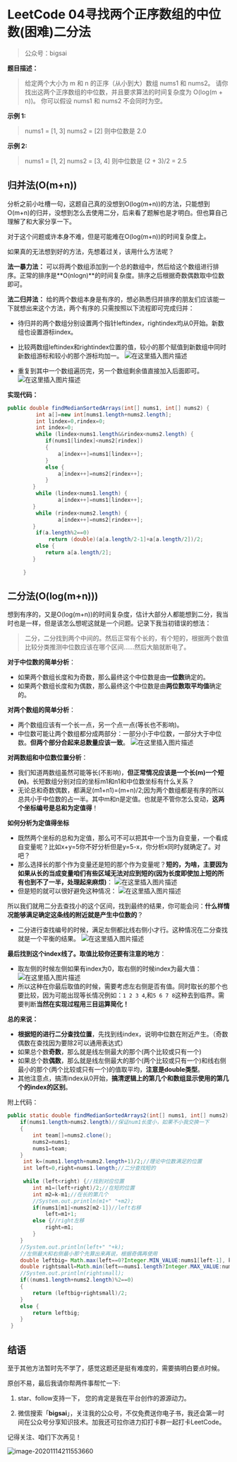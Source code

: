 # LeetCode 04寻找两个正序数组的中位数(困难)二分法

>公众号：bigsai

**题目描述：**
>给定两个大小为 m 和 n 的正序（从小到大）数组 nums1 和 nums2。
>请你找出这两个正序数组的中位数，并且要求算法的时间复杂度为 O(log(m + n))。
>你可以假设 nums1 和 nums2 不会同时为空。


**示例 1:**
>nums1 = [1, 3]
>nums2 = [2]
>则中位数是 2.0

**示例 2:**
>nums1 = [1, 2]
>nums2 = [3, 4]
>则中位数是 (2 + 3)/2 = 2.5

## 归并法(O(m+n))
分析之前小吐槽一句，这题自己真的没想到O(log(m+n))的方法，只能想到O(m+n)的归并，没想到怎么去使用二分，后来看了题解也是才明白。但也算自己理解了和大家分享一下。

对于这个问题或许本身不难，但是可能难在O(log(m+n))的时间复杂度上。

如果真的无法想到好的方法，先想着过关，该用什么方法呢？

**法一暴力法：**
可以将两个数组添加到一个总的数组中，然后给这个数组进行排序。正常的排序是**O(nlogn)**的时间复杂度。排序之后根据奇数偶数取中位数即可。

**法二归并法：**
给的两个数组本身是有序的，想必熟悉归并排序的朋友们应该能一下就想出来这个方法，两个有序的.只需按照以下流程即可完成归并：
- 待归并的两个数组分别设置两个指针leftindex，rightindex均从0开始。新数组也设置游标index。
- 比较两数组leftindex和rightindex位置的值，较小的那个赋值到新数组中同时新数组游标和较小的那个游标均加一。
![在这里插入图片描述](https://img-blog.csdnimg.cn/20200809175822685.png?x-oss-process=image/watermark,type_ZmFuZ3poZW5naGVpdGk,shadow_10,text_aHR0cHM6Ly9ibG9nLmNzZG4ubmV0L3FxXzQwNjkzMTcx,size_1,color_FFFFFF,t_70)

- 重复到其中一个数组遍历完，另一个数组剩余值直接加入后面即可。
![在这里插入图片描述](https://img-blog.csdnimg.cn/20200809180028805.png?x-oss-process=image/watermark,type_ZmFuZ3poZW5naGVpdGk,shadow_10,text_aHR0cHM6Ly9ibG9nLmNzZG4ubmV0L3FxXzQwNjkzMTcx,size_1,color_FFFFFF,t_70)

**实现代码：**

```java
public double findMedianSortedArrays(int[] nums1, int[] nums2) {
		 int a[]=new int[nums1.length+nums2.length];
		 int lindex=0,rindex=0;
		 int index=0;
		 while (lindex<nums1.length&&rindex<nums2.length) {
			if(nums1[lindex]<nums2[rindex])
			{
				a[index++]=nums1[lindex++];
			}
			else {
				a[index++]=nums2[rindex++];
			}
		}
		 while (lindex<nums1.length) {
				a[index++]=nums1[lindex++];
		}
		 while (rindex<nums2.length) {
				a[index++]=nums2[rindex++];
		}
		 if(a.length%2==0)
			 return (double)(a[a.length/2-1]+a[a.length/2])/2;
		 else {
			return a[a.length/2];
		}
		 
	 }
```



## 二分法(O(log(m+n)))

想到有序的，又是O(log(m+n))的时间复杂度，估计大部分人都能想到二分，我当时也是一样，但是该怎么想呢这就是一个问题。记录下我当初错误的想法：
>二分，二分找到两个中间的。然后正常有个长的，有个短的，根据两个数值比较分类推测中位数应该在哪个区间……然后大脑就断电了。

**对于中位数的简单分析**：
- 如果两个数组长度和为奇数，那么最终这个中位数是由**一位数**确定的。
- 如果两个数组长度和为偶数，那么最终这个中位数是由**两位数取平均值**确定的。

**对两个数组的简单分析**：
- 两个数组应该有一个长一点，另一个点一点(等长也不影响)。
- 中位数可能让两个数组都分成两部分：一部分小于中位数，一部分大于中位数。**但两个部分合起来总数量应该一致**。
![在这里插入图片描述](https://img-blog.csdnimg.cn/20200809195634325.png?x-oss-process=image/watermark,type_ZmFuZ3poZW5naGVpdGk,shadow_10,text_aHR0cHM6Ly9ibG9nLmNzZG4ubmV0L3FxXzQwNjkzMTcx,size_16,color_FFFFFF,t_70)

**对两数组和中位数位置分析**：
- 我们知道两数组虽然可能等长(不影响)，**但正常情况应该是一个长(m)一个短(n)**。长短数组分别对应的坐标m1和n1和中位数坐标有什么关系？
- 无论总和奇数偶数，都满足(m1+n1)=(m+n)/2;因为两个数组都是有序的所以总共小于中位数的占一半。其中m和n是定值。也就是不管你怎么变动，**这两个坐标编号是总和为定值得**！

**如何分析为定值得坐标**
- 既然两个坐标的总和为定值，那么可不可以把其中一个当为自变量，一个看成自变量呢？比如x+y=5你不好分析但是y=5-x，你分析x同时y就确定了。对吧？
- 那么选择长的那个作为变量还是短的那个作为变量呢？**短的，为啥，主要因为如果从长的当成变量咱们有些区域无法对应到短的(因为长度即使加上短的所有也到不了一半，处理起来麻烦)**：
![在这里插入图片描述](https://img-blog.csdnimg.cn/202008092016389.png?x-oss-process=image/watermark,type_ZmFuZ3poZW5naGVpdGk,shadow_10,text_aHR0cHM6Ly9ibG9nLmNzZG4ubmV0L3FxXzQwNjkzMTcx,size_1,color_FFFFFF,t_70)
- 但是短的就可以很好避免这种情况：
![在这里插入图片描述](https://img-blog.csdnimg.cn/20200809202452204.png?x-oss-process=image/watermark,type_ZmFuZ3poZW5naGVpdGk,shadow_10,text_aHR0cHM6Ly9ibG9nLmNzZG4ubmV0L3FxXzQwNjkzMTcx,size_1,color_FFFFFF,t_70)

所以我们就用二分去查找小的这个区间，找到最终的结果，你可能会问：**什么样情况能够满足确定这条线的附近就是产生中位数的**？
- 二分进行查找编号的时候，满足左侧都比线右侧小才行。这种情况在二分查找就是一个平衡的结果。
![在这里插入图片描述](https://img-blog.csdnimg.cn/20200809203823189.png?x-oss-process=image/watermark,type_ZmFuZ3poZW5naGVpdGk,shadow_10,text_aHR0cHM6Ly9ibG9nLmNzZG4ubmV0L3FxXzQwNjkzMTcx,size_1,color_FFFFFF,t_70)


**最后找到这个index线了。取值比较你还要有注意的地方**：
- 取左侧的时候左侧如果有index为0，取右侧的时候index为最大值：
![在这里插入图片描述](https://img-blog.csdnimg.cn/20200809204559299.png?x-oss-process=image/watermark,type_ZmFuZ3poZW5naGVpdGk,shadow_10,text_aHR0cHM6Ly9ibG9nLmNzZG4ubmV0L3FxXzQwNjkzMTcx,size_1,color_FFFFFF,t_70)
- 所以这种在你最后取值的时候，需要考虑左右侧是否有值。同时取长的那个也要比较，因为可能出现等长情况例如：`1 2 3 4`,和`5 6 7 8`这种去到临界。需要判断**当然在实现过程用三目运算简化！**



**总的来说：**
- **根据短的进行二分查找位置**，先找到线index，说明中位数在附近产生。（奇数偶数在查找因为要除2可以通用表达式）
- 如果总个数**奇数**，那么就是线左侧最大的那个(两个比较或只有一个)
- 如果总个数**偶数**，那么就是线左侧最大的那个(两个比较或只有一个)和线右侧最小的那个(两个比较或只有一个)的值取平均，**注意是double类型**。
- 其他注意点，搞清index从0开始，**搞清逻辑上的第几个和数组显示使用的第几个的index的区别**。

附上代码：

```java
public static double findMedianSortedArrays2(int[] nums1, int[] nums2) {
	if(nums1.length>nums2.length)//保证num1长度小，如果不小我交换一下
	{
		int team[]=nums2.clone();
		nums2=nums1;
		nums1=team;
	}	
	 int k=(nums1.length+nums2.length+1)/2;//理论中位数满足的位置
	 int left=0,right=nums1.length;//二分查找短的
	 
	 while (left<right) {//找到对应位置
		int m1=(left+right)/2;//在短的位置
		int m2=k-m1;//在长的第几个
		//System.out.println(m1+" "+m2);
		if(nums1[m1]<nums2[m2-1])//left右移
			left=m1+1;
		else {//right左移
			right=m1;
		}
	}
	//System.out.println(left+" "+k);
	//左侧最大和右侧最小那个先算出来再说，根据奇偶再使用
	double leftbig= Math.max(left==0?Integer.MIN_VALUE:nums1[left-1], k-left==0?Integer.MIN_VALUE:nums2[k-left-1]);
	double rightsmall=Math.min(left==nums1.length?Integer.MAX_VALUE:nums1[left],k-left==nums2.length?Integer.MAX_VALUE:nums2[k-left]);
	//System.out.println(rightsmall);
	if((nums1.length+nums2.length)%2==0)
	{
		return (leftbig+rightsmall)/2;
	}
	else {
		return leftbig;
	}		
 }
```


## 结语
至于其他方法暂时先不学了，感觉这题还是挺有难度的，需要搞明白要点时候。

原创不易，最后我请你帮两件事帮忙一下:

1. star、follow支持一下， 您的肯定是我在平台创作的源源动力。

2. 微信搜索「**bigsai**」，关注我的公众号，不仅免费送你电子书，我还会第一时间在公众号分享知识技术。加我还可拉你进力扣打卡群一起打卡LeetCode。

记得关注、咱们下次再见！

![image-20201114211553660](https://bigsai.oss-cn-shanghai.aliyuncs.com/img/image-20201122215000846.png)

